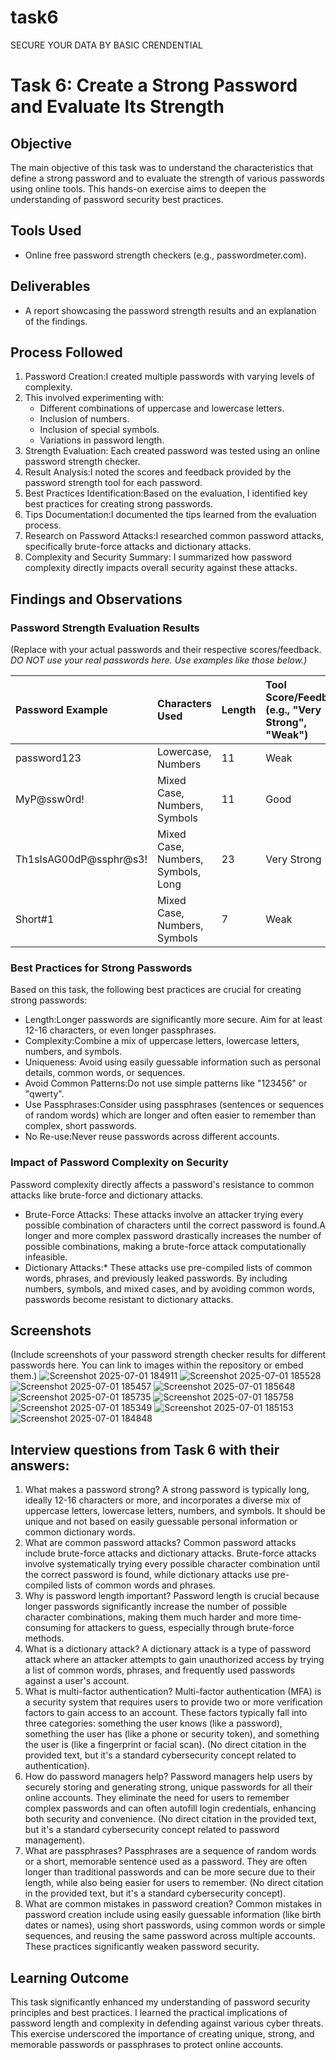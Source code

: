 # task6
SECURE YOUR DATA BY BASIC CRENDENTIAL
# Task 6: Create a Strong Password and Evaluate Its Strength

## Objective
The main objective of this task was to understand the characteristics that define a strong password and to evaluate the strength of various passwords using online tools. This hands-on exercise aims to deepen the understanding of password security best practices.

## Tools Used
* Online free password strength checkers (e.g., passwordmeter.com).

## Deliverables
* A report showcasing the password strength results and an explanation of the findings.

## Process Followed

1.  Password Creation:I created multiple passwords with varying levels of complexity.
2.  This involved experimenting with:
    * Different combinations of uppercase and lowercase letters.
    * Inclusion of numbers.
    * Inclusion of special symbols.
    * Variations in password length.
3. Strength Evaluation: Each created password was tested using an online password strength checker.
4.  Result Analysis:I noted the scores and feedback provided by the password strength tool for each password.
5.  Best Practices Identification:Based on the evaluation, I identified key best practices for creating strong passwords.
6.  Tips Documentation:I documented the tips learned from the evaluation process.
7.  Research on Password Attacks:I researched common password attacks, specifically brute-force attacks and dictionary attacks.
8.  Complexity and Security Summary: I summarized how password complexity directly impacts overall security against these attacks.

## Findings and Observations

### Password Strength Evaluation Results
(Replace with your actual passwords and their respective scores/feedback. **DO NOT use your real passwords here.* Use examples like those below.)*

| Password Example       | Characters Used        | Length | Tool Score/Feedback (e.g., "Very Strong", "Weak") | Estimated Time to Crack |
| :--------------------- | :--------------------- | :----- | :------------------------------------------------ | :---------------------- |
| password123          | Lowercase, Numbers     | 11     | Weak                                              | Seconds                 |
| MyP@ssw0rd!          | Mixed Case, Numbers, Symbols | 11     | Good                                              | Days                    |
| Th1sIsAG00dP@ssphr@s3! | Mixed Case, Numbers, Symbols, Long | 23     | Very Strong                                       | Billions of Years       |
| Short#1              | Mixed Case, Numbers, Symbols | 7      | Weak                                              | Hours                   |

### Best Practices for Strong Passwords
Based on this task, the following best practices are crucial for creating strong passwords:
* Length:Longer passwords are significantly more secure. Aim for at least 12-16 characters, or even longer passphrases.
* Complexity:Combine a mix of uppercase letters, lowercase letters, numbers, and symbols.
* Uniqueness: Avoid using easily guessable information such as personal details, common words, or sequences.
* Avoid Common Patterns:Do not use simple patterns like "123456" or "qwerty".
* Use Passphrases:Consider using passphrases (sentences or sequences of random words) which are longer and often easier to remember than complex, short passwords.
* No Re-use:Never reuse passwords across different accounts.

### Impact of Password Complexity on Security
Password complexity directly affects a password's resistance to common attacks like brute-force and dictionary attacks.
* Brute-Force Attacks: These attacks involve an attacker trying every possible combination of characters until the correct password is found.A longer and more complex password drastically increases the number of possible combinations, making a brute-force attack computationally infeasible.
* Dictionary Attacks:* These attacks use pre-compiled lists of common words, phrases, and previously leaked passwords. By including numbers, symbols, and mixed cases, and by avoiding common words, passwords become resistant to dictionary attacks.

## Screenshots
(Include screenshots of your password strength checker results for different passwords here. You can link to images within the repository or embed them.)
![Screenshot 2025-07-01 184911](https://github.com/user-attachments/assets/34d74da5-7404-4a7e-8032-5a0e075fd7b8)
![Screenshot 2025-07-01 185528](https://github.com/user-attachments/assets/b91ee2c0-24be-41cd-9767-3baaeb5d17b7)
![Screenshot 2025-07-01 185457](https://github.com/user-attachments/assets/5498ed34-24d3-4f10-93b0-317de4c2f19c)
![Screenshot 2025-07-01 185648](https://github.com/user-attachments/assets/8887aeca-9240-4bc7-8d38-6161ad6984ad)
![Screenshot 2025-07-01 185735](https://github.com/user-attachments/assets/5e0e5ced-bbbc-4f2e-9a50-d57359d2a85f)
![Screenshot 2025-07-01 185758](https://github.com/user-attachments/assets/7a02ac89-2f08-4579-97da-aae45782da7f)
![Screenshot 2025-07-01 185349](https://github.com/user-attachments/assets/97f1dcfb-2583-4e31-9ce9-8151e61d7f29)
![Screenshot 2025-07-01 185153](https://github.com/user-attachments/assets/2700d2fe-9edf-425a-9ffc-71899c805827)
![Screenshot 2025-07-01 184848](https://github.com/user-attachments/assets/67391ee0-49f9-49b7-be6d-e605dcdc525d)

## Interview questions from Task 6 with their answers:
1. What makes a password strong?
A strong password is typically long, ideally 12-16 characters or more, and incorporates a diverse mix of uppercase letters, lowercase letters, numbers, and symbols. It should be unique and not based on easily guessable personal information or common dictionary words.
2. What are common password attacks?
Common password attacks include brute-force attacks and dictionary attacks. Brute-force attacks involve systematically trying every possible character combination until the correct password is found, while dictionary attacks use pre-compiled lists of common words and phrases.
3. Why is password length important?
Password length is crucial because longer passwords significantly increase the number of possible character combinations, making them much harder and more time-consuming for attackers to guess, especially through brute-force methods.
4. What is a dictionary attack?
A dictionary attack is a type of password attack where an attacker attempts to gain unauthorized access by trying a list of common words, phrases, and frequently used passwords against a user's account.
5. What is multi-factor authentication?
Multi-factor authentication (MFA) is a security system that requires users to provide two or more verification factors to gain access to an account. These factors typically fall into three categories: something the user knows (like a password), something the user has (like a phone or security token), and something the user is (like a fingerprint or facial scan). (No direct citation in the provided text, but it's a standard cybersecurity concept related to authentication).
6. How do password managers help?
Password managers help users by securely storing and generating strong, unique passwords for all their online accounts. They eliminate the need for users to remember complex passwords and can often autofill login credentials, enhancing both security and convenience. (No direct citation in the provided text, but it's a standard cybersecurity concept related to password management).
7. What are passphrases?
Passphrases are a sequence of random words or a short, memorable sentence used as a password. They are often longer than traditional passwords and can be more secure due to their length, while also being easier for users to remember. (No direct citation in the provided text, but it's a standard cybersecurity concept).
8. What are common mistakes in password creation?
Common mistakes in password creation include using easily guessable information (like birth dates or names), using short passwords, using common words or simple sequences, and reusing the same password across multiple accounts. These practices significantly weaken password security.


## Learning Outcome
This task significantly enhanced my understanding of password security principles and best practices. I learned the practical implications of password length and complexity in defending against various cyber threats. This exercise underscored the importance of creating unique, strong, and memorable passwords or passphrases to protect online accounts.
